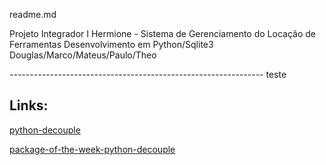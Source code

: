 readme.md

Projeto Integrador I
Hermione - Sistema de Gerenciamento do Locação de Ferramentas
Desenvolvimento em Python/Sqlite3
Douglas/Marco/Mateus/Paulo/Theo

*---------------------------------------------------------------*
teste

## Links:

[python-decouple](https://github.com/henriquebastos/python-decouple)

[package-of-the-week-python-decouple](https://simpleisbetterthancomplex.com/2015/11/26/package-of-the-week-python-decouple.html)
